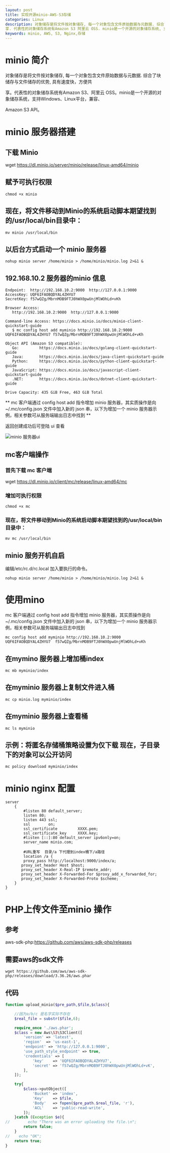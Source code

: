```yaml
---
layout: post
title: 实现开源minio-AWS-S3存储
categories: Linux
description: 对象储存是将文件按对象储存, 每一个对象包含文件原始数据与元数据. 综合了块储存与文件储存的优势, 具有速度快, 方便共
享. 代表性的对象储存系统有Amazon S3 阿里云 OSS. minio是一个开源的对象储存系统, 支持Windows Linux平台, 兼容Amazon S3 API.
keywords: minio, AWS, S3, Nginx,存储
---
```

# minio 简介
对象储存是将文件按对象储存, 每一个对象包含文件原始数据与元数据. 综合了块储存与文件储存的优势, 具有速度快，方便共

享。代表性的对象储存系统有Amazon S3、阿里云 OSS。minio是一个开源的对象储存系统，支持Windows、Linux平台，兼容、

Amazon S3 API。

# minio 服务器搭建

## 下载 Minio
wget https://dl.minio.io/server/minio/release/linux-amd64/minio

## 赋予可执行权限
`chmod +x minio`

## 现在，将文件移动到Minio的系统启动脚本期望找到的/usr/local/bin目录中：
`mv minio /usr/local/bin`

## 以后台方式启动一个 minio 服务器
`nohup minio server /home/minio > /home/minio/minio.log 2>&1 &`

## 192.168.10.2 服务器的minio 信息
```
Endpoint:  http://192.168.10.2:9000  http://127.0.0.1:9000
AccessKey: UQF6IFAOBQDYAL4ZHYU7 
SecretKey: f57wQZg/MbrnMOB9FTJ0hWX0pwUnjMlWOhLd+vKh 

Browser Access:
   http://192.168.10.2:9000  http://127.0.0.1:9000

Command-line Access: https://docs.minio.io/docs/minio-client-quickstart-guide
   $ mc config host add myminio http://192.168.10.2:9000 UQF6IFAOBQDYAL4ZHYU7 f57wQZg/MbrnMOB9FTJ0hWX0pwUnjMlWOhLd+vKh

Object API (Amazon S3 compatible):
   Go:         https://docs.minio.io/docs/golang-client-quickstart-guide
   Java:       https://docs.minio.io/docs/java-client-quickstart-guide
   Python:     https://docs.minio.io/docs/python-client-quickstart-guide
   JavaScript: https://docs.minio.io/docs/javascript-client-quickstart-guide
   .NET:       https://docs.minio.io/docs/dotnet-client-quickstart-guide

Drive Capacity: 435 GiB Free, 463 GiB Total
```

** mc 客户端通过 config host add 指令增加 minio 服务器，其实质操作是向 ~/.mc/config.json 文件中加入新的 json 串，以下为增加一个 minio 服务器示例，相关参数可从服务端输出日志中找到 **

返回创建成功后可登陆 ui 查看

![minio 服务器ui](http://onbsquc8n.bkt.clouddn.com/minio.bmp)

## mc客户端操作

### 首先下载 mc 客户端
wget https://dl.minio.io/client/mc/release/linux-amd64/mc

### 增加可执行权限
`chmod +x mc`

### 现在，将文件移动到Minio的系统启动脚本期望找到的/usr/local/bin目录中：
`mv mc /usr/local/bin`

## minio 服务开机自启
编辑/etc/rc.d/rc.local
加入要执行的命令。

`nohup minio server /home/minio > /home/minio/minio.log 2>&1 &`



# 使用mino

mc 客户端通过 config host add 指令增加 minio 服务器，其实质操作是向 ~/.mc/config.json 文件中加入新的 json 串，以下为增加一个 minio 服务器示例，相关参数可从服务端输出日志中找到

`mc config host add myminio http://192.168.10.2:9000 UQF6IFAOBQDYAL4ZHYU7  f57wQZg/MbrnMOB9FTJ0hWX0pwUnjMlWOhLd+vKh`

## 在mymino 服务器上增加桶index
`mc mb myminio/index`

## 在myminio 服务器上复制文件进入桶
`mc cp minio.log myminio/index`

## 在myminio 服务器上查看桶
`mc ls myminio`

## 示例：将匿名存储桶策略设置为仅下载 现在，子目录下的对象可以公开访问
`mc policy download myminio/index`

# minio nginx 配置

```nginx
server
    {
        #listen 80 default_server;
        listen 80;
        listen 443 ssl;
        ssl        on;
        ssl_certificate         XXXX.pem;
        ssl_certificate_key     XXXX.key;
        #listen [::]:80 default_server ipv6only=on;
        server_name minio.com;

        #URL重写  目录/a 下代理到index桶下/a路径
        location /a {
		proxy_pass http://localhost:9000/index/a;
       proxy_set_header Host $host;
       proxy_set_header X-Real-IP $remote_addr;
       proxy_set_header X-Forwarded-For $proxy_add_x_forwarded_for;
       proxy_set_header X-Forwarded-Proto $scheme;
	}        
}
```


# PHP上传文件至minio 操作

## 参考

aws-sdk-php:https://github.com/aws/aws-sdk-php/releases

## 需要aws的sdk文件

`wget https://github.com/aws/aws-sdk-php/releases/download/3.36.26/aws.phar`

## 代码
```php
function upload_minio($pre_path,$file,$class){

    //因为a/b/c 是名字实际不存在
    $real_file = substr($file,6);

    require_once './aws.phar';
    $class = new Aws\S3\S3Client([
        'version' => 'latest',
        'region'  => 'us-east-1',
        'endpoint' => 'http://127.0.0.1:9000',
        'use_path_style_endpoint' => true,
        'credentials' => [
            'key'    => 'UQF6IFAOBQDYAL4ZHYU7',
            'secret' => 'f57wQZg/MbrnMOB9FTJ0hWX0pwUnjMlWOhLd+vK',
        ],
    ]);

    try{
        $class->putObject([
            'Bucket' => 'index',
            'Key'    => $file,
            'Body'   => fopen($pre_path.$real_file, 'r'),
            'ACL'    => 'public-read-write',
        ]);
    }catch (Exception $e){
//        echo "There was an error uploading the file.\n";
        return false;
    }
//    echo "OK";
    return true;
}
```

















